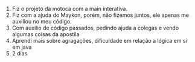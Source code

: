 1. Fiz o projeto da motoca com a main interativa.
2. Fiz com a ajuda do Maykon, porém, não fizemos juntos, ele apenas me auxiliou no meu código.
3. Com auxilio de código passados, pedindo ajuda a colegas e vendo algumas coisas da apostila
4. Aprendi mais sobre agragações, dificuldade em relação a lógica em si em java
5. 2 dias
